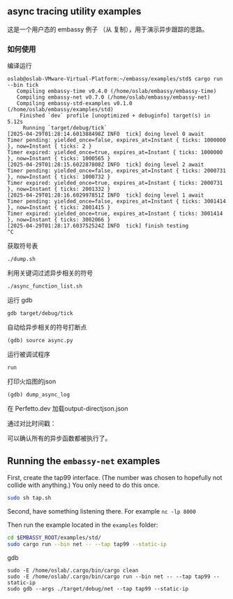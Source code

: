 ## async tracing utility examples
这是一个用户态的 embassy 例子 （从 复制），用于演示异步跟踪的思路。

### 如何使用
编译运行
```
oslab@oslab-VMware-Virtual-Platform:~/embassy/examples/std$ cargo run --bin tick
   Compiling embassy-time v0.4.0 (/home/oslab/embassy/embassy-time)
   Compiling embassy-net v0.7.0 (/home/oslab/embassy/embassy-net)
   Compiling embassy-std-examples v0.1.0 (/home/oslab/embassy/examples/std)
    Finished `dev` profile [unoptimized + debuginfo] target(s) in 5.12s
     Running `target/debug/tick`
[2025-04-29T01:28:14.601388498Z INFO  tick] doing level 0 await
Timer pending: yielded_once=false, expires_at=Instant { ticks: 1000000 }, now=Instant { ticks: 2 }
Timer expired: yielded_once=true, expires_at=Instant { ticks: 1000000 }, now=Instant { ticks: 1000565 }
[2025-04-29T01:28:15.602287808Z INFO  tick] doing level 2 await
Timer pending: yielded_once=false, expires_at=Instant { ticks: 2000731 }, now=Instant { ticks: 1000732 }
Timer expired: yielded_once=true, expires_at=Instant { ticks: 2000731 }, now=Instant { ticks: 2001332 }
[2025-04-29T01:28:16.602997851Z INFO  tick] doing level 1 await
Timer pending: yielded_once=false, expires_at=Instant { ticks: 3001414 }, now=Instant { ticks: 2001415 }
Timer expired: yielded_once=true, expires_at=Instant { ticks: 3001414 }, now=Instant { ticks: 3002066 }
[2025-04-29T01:28:17.603752524Z INFO  tick] finish testing
^C
```
获取符号表
```
./dump.sh
```
利用关键词过滤异步相关的符号
```
./async_function_list.sh 
```

运行 gdb
```
gdb target/debug/tick
```

自动给异步相关的符号打断点
```
(gdb) source async.py
```

运行被调试程序
```
run
```

打印火焰图的json
```
(gdb) dump_async_log
```

在 Perfetto.dev 加载output-directjson.json

通过对比时间戳：





可以确认所有的异步函数都被执行了。


## Running the `embassy-net` examples

First, create the tap99 interface. (The number was chosen to
hopefully not collide with anything.) You only need to do
this once.

```sh
sudo sh tap.sh
```

Second, have something listening there. For example `nc -lp 8000`

Then run the example located in the `examples` folder:

```sh
cd $EMBASSY_ROOT/examples/std/
sudo cargo run --bin net -- --tap tap99 --static-ip
```

gdb
```
sudo -E /home/oslab/.cargo/bin/cargo clean
sudo -E /home/oslab/.cargo/bin/cargo run --bin net -- --tap tap99 --static-ip
sudo gdb --args ./target/debug/net --tap tap99 --static-ip